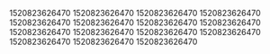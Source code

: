 1520823626470
1520823626470
1520823626470
1520823626470
1520823626470
1520823626470
1520823626470
1520823626470
1520823626470
1520823626470
1520823626470
1520823626470
1520823626470
1520823626470
1520823626470